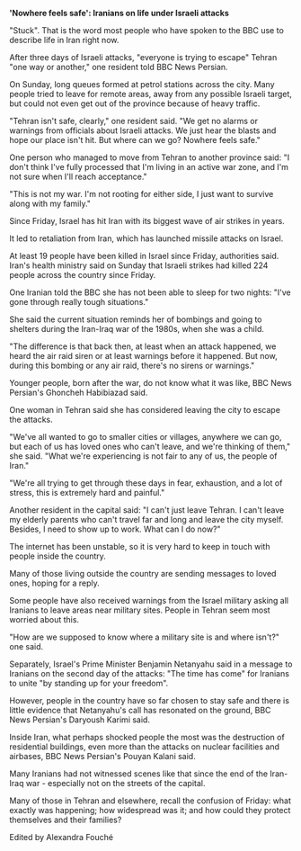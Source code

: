 <p><strong>'Nowhere feels safe': Iranians on life under Israeli attacks</strong></p>
<p>"Stuck". That is the word most people who have spoken to the BBC use to describe life in Iran right now.</p>
<p>After three days of Israeli attacks, "everyone is trying to escape" Tehran "one way or another," one resident told BBC News Persian.</p>
<p>On Sunday, long queues formed at petrol stations across the city. Many people tried to leave for remote areas, away from any possible Israeli target, but could not even get out of the province because of heavy traffic.</p>
<p>"Tehran isn't safe, clearly," one resident said. "We get no alarms or warnings from officials about Israeli attacks. We just hear the blasts and hope our place isn't hit. But where can we go? Nowhere feels safe."</p>
<p>One person who managed to move from Tehran to another province said: "I don't think I've fully processed that I'm living in an active war zone, and I'm not sure when I'll reach acceptance."</p>
<p>"This is not my war. I'm not rooting for either side, I just want to survive along with my family."</p>
<p>Since Friday, Israel has hit Iran with its biggest wave of air strikes in years.</p>
<p>It led to retaliation from Iran, which has launched missile attacks on Israel.</p>
<p>At least 19 people have been killed in Israel since Friday, authorities said. Iran's health ministry said on Sunday that Israeli strikes had killed 224 people across the country since Friday.</p>
<p>One Iranian told the BBC she has not been able to sleep for two nights: "I've gone through really tough situations."</p>
<p>She said the current situation reminds her of bombings and going to shelters during the Iran-Iraq war of the 1980s, when she was a child.</p>
<p>"The difference is that back then, at least when an attack happened, we heard the air raid siren or at least warnings before it happened. But now, during this bombing or any air raid, there's no sirens or warnings."</p>
<p>Younger people, born after the war, do not know what it was like, BBC News Persian's Ghoncheh Habibiazad said.</p>
<p>One woman in Tehran said she has considered leaving the city to escape the attacks.</p>
<p>"We've all wanted to go to smaller cities or villages, anywhere we can go, but each of us has loved ones who can't leave, and we're thinking of them," she said. "What we're experiencing is not fair to any of us, the people of Iran."</p>
<p>"We're all trying to get through these days in fear, exhaustion, and a lot of stress, this is extremely hard and painful."</p>
<p>Another resident in the capital said: "I can't just leave Tehran. I can't leave my elderly parents who can't travel far and long and leave the city myself. Besides, I need to show up to work. What can I do now?"</p>
<p>The internet has been unstable, so it is very hard to keep in touch with people inside the country.</p>
<p>Many of those living outside the country are sending messages to loved ones, hoping for a reply.</p>
<p>Some people have also received warnings from the Israel military asking all Iranians to leave areas near military sites. People in Tehran seem most worried about this.</p>
<p>"How are we supposed to know where a military site is and where isn't?" one said.</p>
<p>Separately, Israel's Prime Minister Benjamin Netanyahu said in a message to Iranians on the second day of the attacks: "The time has come" for Iranians to unite "by standing up for your freedom".</p>
<p>However, people in the country have so far chosen to stay safe and there is little evidence that Netanyahu's call has resonated on the ground, BBC News Persian's Daryoush Karimi said.</p>
<p>Inside Iran, what perhaps shocked people the most was the destruction of residential buildings, even more than the attacks on nuclear facilities and airbases, BBC News Persian's Pouyan Kalani said.</p>
<p>Many Iranians had not witnessed scenes like that since the end of the Iran-Iraq war - especially not on the streets of the capital.</p>
<p>Many of those in Tehran and elsewhere, recall the confusion of Friday: what exactly was happening; how widespread was it; and how could they protect themselves and their families?</p>
<p>Edited by Alexandra Fouché</p>